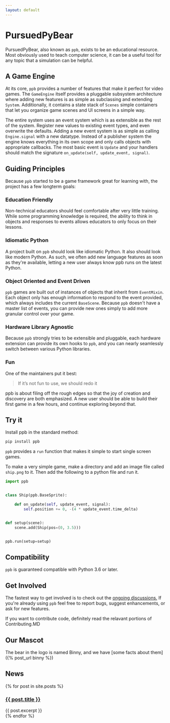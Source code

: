 ```yaml
---
layout: default
---
```

# PursuedPyBear

PursuedPyBear, also known as `ppb`, exists to be an educational
resource. Most obviously used to teach computer science, it can be a
useful tool for any topic that a simulation can be helpful.

## A Game Engine

At its core, `ppb` provides a number of features that make it perfect
for video games. The `GameEngine` itself provides a pluggable subsystem
architecture where adding new features is as simple as subclassing and
extending `System`. Additionally, it contains a state stack of `Scenes`
simple containers that let you organize game scenes and UI screens in a
simple way.

The entire system uses an event system which is as extensible as the
rest of the system. Register new values to existing event types, and
even overwrite the defaults. Adding a new event system is as simple as
calling `Engine.signal` with a new datatype. Instead of a publisher
system the engine knows everything in its own scope and only calls
objects with appropriate callbacks. The most basic event is `Update`
and your handlers should match the signature
`on_update(self, update_event, signal)`.

## Guiding Principles

Because `ppb` started to be a game framework great for learning with,
the project has a few longterm goals:

### Education Friendly

Non-technical educators should feel comfortable after very little
training. While some programming knowledge is required, the ability to
think in objects and responses to events allows educators to only focus
on their lessons.

### Idiomatic Python

A project built on `ppb` should look like idiomatic Python. It also
should look like modern Python. As such, we often add new language
features as soon as they're available, letting a new user always know
ppb runs on the latest Python.

### Object Oriented and Event Driven

`ppb` games are built out of instances of objects that inherit from
`EventMixin`. Each object only has enough information to respond to the
event provided, which always includes the current `BaseScene`. Because
`ppb` doesn't have a master list of events, you can provide new ones
simply to add more granular control over your game.

### Hardware Library Agnostic

Because `ppb` strongly tries to be extensible and pluggable, each
hardware extension can provide its own hooks to `ppb`, and you can
nearly seamlessly switch between various Python libraries.

### Fun

One of the maintainers put it best:

> If it’s not fun to use, we should redo it

ppb is about filing off the rough edges so that the joy of creation and
discovery are both emphasized. A new user should be able to build their
first game in a few hours, and continue exploring beyond that.

## Try it

Install ppb in the standard method:

```bash
pip install ppb
```


`ppb` provides a `run` function that makes it simple to start single
screen games.

To make a very simple game, make a directory and add an image file
called `ship.png` to it. Then add the following to a python file and
run it.

```python
import ppb


class Ship(ppb.BaseSprite):

    def on_update(self, update_event, signal):
        self.position += 0, -(4 * update_event.time_delta)


def setup(scene):
    scene.add(Ship(pos=(0, 3.5)))


ppb.run(setup=setup)
```

## Compatibility

`ppb` is guaranteed compatible with Python 3.6 or later.

## Get Involved

The fastest way to get involved is to check out the [ongoing
discussions.](https://github.com/ppb/pursuedpybear/issues?q=is%3Aissue+is%3Aopen+label%3Adiscussion)
If you're already using `ppb` feel free to report bugs, suggest
enhancements, or ask for new features.

If you want to contribute code, definitely read the relavant portions
of Contributing.MD

## Our Mascot

The bear in the logo is named Binny, and we have [some facts about them]({% post_url binny %})

## News

{% for post in site.posts %}
<section>
<h3><a href="{{ post.url }}">{{ post.title }}</a></h3>
{{ post.excerpt }}
</section>
{% endfor %}
